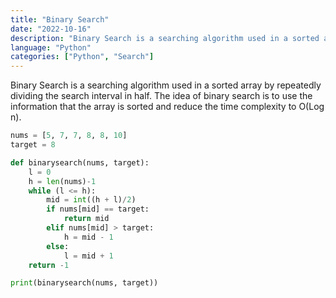 ```yaml
---
title: "Binary Search"
date: "2022-10-16"
description: "Binary Search is a searching algorithm used in a sorted array by repeatedly dividing the search interval in half"
language: "Python"
categories: ["Python", "Search"]
---
```


Binary Search is a searching algorithm used in a sorted array by repeatedly dividing the search interval in half. The idea of binary search is to use the information that the array is sorted and reduce the time complexity to O(Log n).

```python
nums = [5, 7, 7, 8, 8, 10]
target = 8

def binarysearch(nums, target):
    l = 0
    h = len(nums)-1
    while (l <= h):
        mid = int((h + l)/2)
        if nums[mid] == target:
            return mid
        elif nums[mid] > target:
            h = mid - 1
        else:
            l = mid + 1
    return -1

print(binarysearch(nums, target))

```
